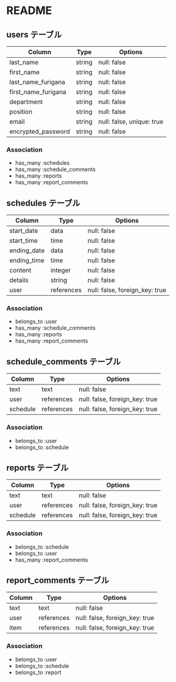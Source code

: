 # README

## users テーブル

| Column               | Type    | Options                   |
| -------------------- | ------- | ------------------------- |
| last_name            | string  | null: false               |
| first_name           | string  | null: false               |
| last_name_furigana   | string  | null: false               |
| first_name_furigana  | string  | null: false               |
| department           | string  | null: false               |
| position             | string  | null: false               |
| email                | string  | null: false, unique: true |
| encrypted_password   | string  | null: false               | 



### Association

- has_many :schedules
- has_many :schedule_comments
- has_many :reports
- has_many :report_comments

## schedules テーブル

| Column      | Type       | Options                        |
| ------------| -----------| -------------------------------|
| start_date  | data       | null: false                    |#開始
| start_time  | time       | null: false                    |
| ending_date | data       | null: false                    |#終了
| ending_time | time       | null: false            　      |
| content     | integer    | null: false                    |#内容
| details     | string     | null: false                    |#詳細
| user        | references | null: false, foreign_key: true |

### Association

- belongs_to :user
- has_many :schedule_comments
- has_many :reports
- has_many :report_comments

## schedule_comments テーブル

| Column      | Type       | Options                        |
| ------------| ---------- | ------------------------------ | 
| text        | text       | null: false                    |
| user        | references | null: false, foreign_key: true |
| schedule    | references | null: false, foreign_key: true |

### Association

- belongs_to :user
- belongs_to :schedule

## reports テーブル

| Column      | Type       | Options                        |
| ------------| ---------- | ------------------------------ | 
| text        | text       | null: false                    |
| user        | references | null: false, foreign_key: true |
| schedule    | references | null: false, foreign_key: true |

### Association

- belongs_to :schedule
- belongs_to :user
- has_many :report_comments

## report_comments テーブル

| Column        | Type       | Options                        |
| --------------| ---------- | ------------------------------ | 
| text          | text       | null: false                    |
| user          | references | null: false, foreign_key: true |
| item          | references | null: false, foreign_key: true |

### Association

- belongs_to :user
- belongs_to :schedule
- belongs_to :report

